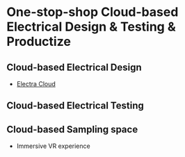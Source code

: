 # One-stop-shop Cloud-based Electrical Design & Testing & Productize
## Cloud-based Electrical Design
- [Electra Cloud](https://radicasoftware.com/zh-CN)
## Cloud-based Electrical Testing
## Cloud-based Sampling space
- Immersive VR experience